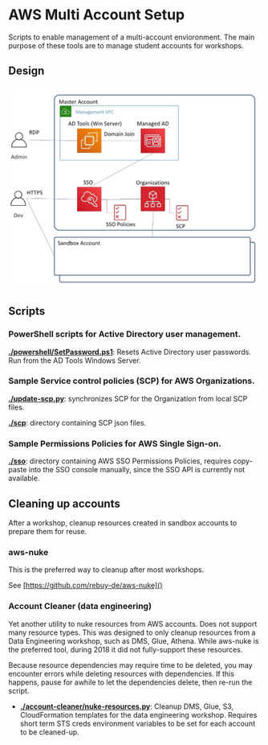 # AWS Multi Account Setup 

Scripts to enable management of a multi-account envioronment. 
The main purpose of these tools are to manage student accounts for workshops.

## Design

![Multi-account architecture](doc/MultiAccount.jpg) 

## Scripts

### PowerShell scripts for Active Directory user management.

**[./powershell/SetPassword.ps1](./powershell/SetPassword.ps1)**: Resets Active Directory user passwords. Run from the AD Tools Windows Server.

### Sample Service control policies (SCP) for AWS Organizations.

**[./update-scp.py](./update-scp.py)**: synchronizes SCP for the Organization from local SCP files.      

**[./scp](./scp)**: directory containing SCP json files.

### Sample Permissions Policies for AWS Single Sign-on. 

**[./sso]()**: directory containing AWS SSO Permissions Policies, requires copy-paste into the SSO console manually, since the SSO API is currently not available. 

## Cleaning up accounts

After a workshop, cleanup resources created in sandbox accounts to prepare them for reuse. 

### aws-nuke 

This is the preferred way to cleanup after most workshops. 

See [https://github.com/rebuy-de/aws-nuke]()

### Account Cleaner (data engineering)

Yet another utility to nuke resources from AWS accounts. Does not support many resource types. This was designed to only cleanup resources from a Data Engineering workshop, such as DMS, Glue, Athena. While aws-nuke is the preferred tool, during 2018 it did not fully-support these resources.

Because resource dependencies may require time to be deleted, you may encounter errors while deleting resources with dependencies. If this happens, pause for awhile to let the dependencies delete, then re-run the script.

  * **[./account-cleaner/nuke-resources.py]()**: Cleanup DMS, Glue, S3, CloudFormation templates for the data engineering workshop. 
    Requires short term STS creds environment variables to be set for each account to be cleaned-up.



